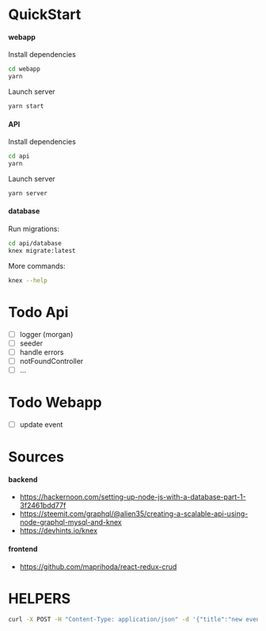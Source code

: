 # QuickStart
#### webapp
Install dependencies
```sh
cd webapp
yarn
```

Launch server
```sh
yarn start
```

#### API 
Install dependencies
```sh
cd api
yarn
```
Launch server
```sh
yarn server
```

#### database 
Run migrations:
```sh
cd api/database
knex migrate:latest  
```
More commands:
```sh
knex --help
```

# Todo Api
- [ ] logger (morgan)
- [ ] seeder
- [ ] handle errors 
- [ ] notFoundController
- [ ] ...

# Todo Webapp
- [ ] update event

# Sources
#### backend
- https://hackernoon.com/setting-up-node-js-with-a-database-part-1-3f2461bdd77f
- https://steemit.com/graphql/@alien35/creating-a-scalable-api-using-node-graphql-mysql-and-knex
- https://devhints.io/knex

#### frontend
- https://github.com/maprihoda/react-redux-crud

# HELPERS
```sh
curl -X POST -H "Content-Type: application/json" -d '{"title":"new event"}' http://localhost:3003/api/events
```